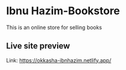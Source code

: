 # Ibnu Hazim-Bookstore

This is an online store for selling books

## Live site preview

Link: https://okkasha-ibnhazim.netlify.app/
